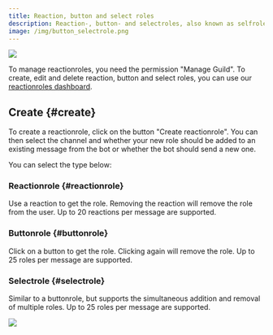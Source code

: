 ```yaml
---
title: Reaction, button and select roles
description: Reaction-, button- and selectroles, also known as selfroles, allow users to pick the roles they want themselves.
image: /img/button_selectrole.png
---
```


![](/img/de_add_reactionrole.png)

To manage reactionroles, you need the permission "Manage Guild".
To create, edit and delete reaction, button and select roles, you can use our [reactionroles dashboard](https://tomatenkuchen.com/dashboard/reactionroles).

## Create {#create}

To create a reactionrole, click on the button "Create reactionrole".
You can then select the channel and whether your new role should be added to an existing message from the bot or whether the bot should send a new one.

You can select the type below:

### Reactionrole {#reactionrole}

Use a reaction to get the role. Removing the reaction will remove the role from the user.
Up to 20 reactions per message are supported.

### Buttonrole {#buttonrole}

Click on a button to get the role. Clicking again will remove the role.
Up to 25 roles per message are supported.

### Selectrole {#selectrole}

Similar to a buttonrole, but supports the simultaneous addition and removal of multiple roles.
Up to 25 roles per message are supported.

![](/img/button_selectrole.png)
